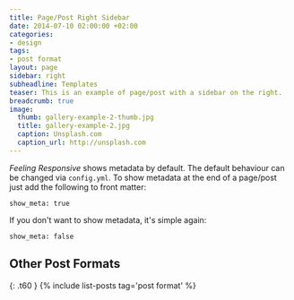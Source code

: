 ```yaml
---
title: Page/Post Right Sidebar
date: 2014-07-10 02:00:00 +02:00
categories:
- design
tags:
- post format
layout: page
sidebar: right
subheadline: Templates
teaser: This is an example of page/post with a sidebar on the right.
breadcrumb: true
image:
  thumb: gallery-example-2-thumb.jpg
  title: gallery-example-2.jpg
  caption: Unsplash.com
  caption_url: http://unsplash.com
---
```


*Feeling Responsive* shows metadata by default. The default behaviour can be changed via `config.yml`. To show metadata at the end of a page/post just add the following to front matter:
<!--more-->

~~~
show_meta: true
~~~

If you don't want to show metadata, it's simple again:

~~~
show_meta: false
~~~


## Other Post Formats
{: .t60 }
{% include list-posts tag='post format' %}
